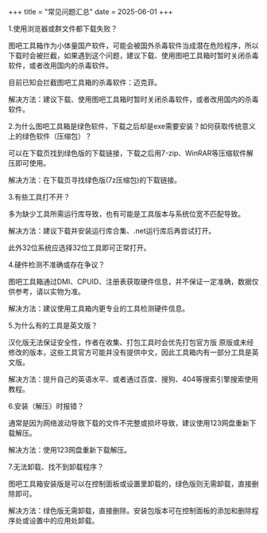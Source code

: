 +++
title = "常见问题汇总"
date = 2025-06-01
+++

1.使用浏览器或群文件都下载失败？

图吧工具箱作为小体量国产软件，可能会被国外杀毒软件当成潜在危险程序，所以下载时会被拦截，如果遇到这个问题，建议下载、使用图吧工具箱时暂时关闭杀毒软件，或者改用国内的杀毒软件。

目前已知会拦截图吧工具箱的杀毒软件：迈克菲。

解决方法：建议下载、使用图吧工具箱时暂时关闭杀毒软件，或者改用国内的杀毒软件。

2.为什么图吧工具箱是绿色软件，下载之后却是exe需要安装？如何获取传统意义上的绿色软件（压缩包）？

可以在下载页找到绿色版的下载链接，下载之后用7-zip、WinRAR等压缩软件解压即可使用。

解决方法：在下载页寻找绿色版(7z压缩包)的下载链接。

3.有些工具打不开？

多为缺少工具所需运行库导致，也有可能是工具版本与系统位宽不匹配导致。

解决方法：建议下载并安装运行库合集、.net运行库后再尝试打开。

此外32位系统应选择32位工具即可正常打开。

4.硬件检测不准确或存在争议？

图吧工具箱通过DMI、CPUID、注册表获取硬件信息，并不保证一定准确，数据仅供参考，请以实物为准。

解决方法：建议使用工具箱内更专业的工具检测硬件信息。

5.为什么有的工具是英文版？

汉化版无法保证安全性，作者在收集、打包工具时会优先打包官方版 原版或未经修改的版本，这些工具官方可能并没有提供中文，因此工具箱内有一部分工具是英文版。

解决方法：提升自己的英语水平、或者通过百度、搜狗、404等搜索引擎搜索使用教程。

6.安装（解压）时报错？

通常是因为网络波动导致下载的文件不完整或损坏导致，建议使用123网盘重新下载解压。

解决方法：使用123网盘重新下载解压。

7.无法卸载、找不到卸载程序？

图吧工具箱安装版是可以在控制面板或设置里卸载的，绿色版则无需卸载，直接删除即可。

解决方法：绿色版无需卸载，直接删除。安装包版本可在控制面板的添加和删除程序处或设置中的应用处卸载。
